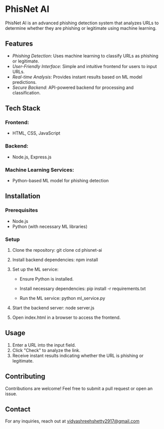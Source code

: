 # PhisNet AI

PhisNet AI is an advanced phishing detection system that analyzes URLs to determine whether they are phishing or legitimate using machine learning.

## Features
- *Phishing Detection*: Uses machine learning to classify URLs as phishing or legitimate.
- *User-Friendly Interface*: Simple and intuitive frontend for users to input URLs.
- *Real-time Analysis*: Provides instant results based on ML model predictions.
- *Secure Backend*: API-powered backend for processing and classification.

## Tech Stack
### Frontend:
- HTML, CSS, JavaScript

### Backend:
- Node.js, Express.js

### Machine Learning Services:
- Python-based ML model for phishing detection

## Installation
### Prerequisites
- Node.js
- Python (with necessary ML libraries)

### Setup
1. Clone the repository:
   git clone 
   cd phisnet-ai
   
2. Install backend dependencies:
   npm install
   
3. Set up the ML service:
   - Ensure Python is installed.
   - Install necessary dependencies:
     pip install -r requirements.txt
     
   - Run the ML service:
     python ml_service.py
     
4. Start the backend server:
   node server.js
   
5. Open index.html in a browser to access the frontend.

## Usage
1. Enter a URL into the input field.
2. Click "Check" to analyze the link.
3. Receive instant results indicating whether the URL is phishing or legitimate.

## Contributing
Contributions are welcome! Feel free to submit a pull request or open an issue.

## Contact
For any inquiries, reach out at vidyashreehshetty2917@gmail.com 
